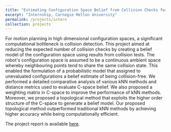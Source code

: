 ```yaml
---
title: "Estimating Configuration Space Belief from Collision Checks for Motion Planning"
excerpt: "Internship, Carnegie Mellon University"
permalink: /projects/intern
collection: projects
---
```


For motion planning in high dimensional configuration spaces, a significant computational bottleneck is collision detection. This project aimed at reducing the expected number of collision checks by creating a belief model of the configuration space using results from collision tests. The robot's configuration space is assumed to be a continuous ambient space whereby neighbouring points tend to share the same collision state. This enabled the formulation of a probabilistic model that assigned to unevaluated configurations a belief estimate of being collision-free. We performed a detailed comparative analysis of various kNN methods and distance metrics used to evaluate C-space belief. We also proposed a weighting matrix in C-space to improve the performance of kNN methods. Moreover, we proposed a topological method that exploits the higher order structure of the C-space to generate a belief model. Our proposed topological method outperformed traditional kNN methods by achieving higher accuracy while being  computationally efficient. 

The project report is available <a href="/files/intern.pdf"> here</a>.